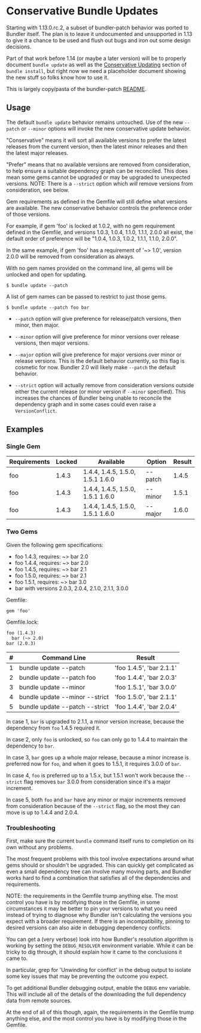 # Conservative Bundle Updates

Starting with 1.13.0.rc.2, a subset of bundler-patch behavior was ported to Bundler itself.
The plan is to leave it undocumented and unsupported in 1.13 to give it a chance to 
be used and flush out bugs and iron out some design decisions.

Part of that work before 1.14 (or maybe a later version) will be to properly document
`bundle update` as well as the [Conservative Updating](http://bundler.io/v1.12/man/bundle-install.1.html#CONSERVATIVE-UPDATING)
section of `bundle install`, but right now we need a placeholder document showing the new
stuff so folks know how to use it.

This is largely copy/pasta of the bundler-patch [README](README.md).

## Usage

The default `bundle update` behavior remains untouched. Use of the new `--patch`
or `--minor` options will invoke the new conservative update behavior.

"Conservative" means it will sort all available versions to prefer the
latest releases from the current version, then the latest minor releases and
then the latest major releases.

"Prefer" means that no available versions are removed from consideration, to
help ensure a suitable dependency graph can be reconciled. This does mean some
gems cannot be upgraded or may be upgraded to unexpected versions. NOTE: There is
a `--strict` option which _will_ remove versions from consideration, see below.

Gem requirements as defined in the Gemfile will still define what versions are available.
The new conservative behavior controls the preference order of those versions.

For example, if gem 'foo' is locked at 1.0.2, with no gem requirement defined
in the Gemfile, and versions 1.0.3, 1.0.4, 1.1.0, 1.1.1, 2.0.0 all exist, the
default order of preference will be "1.0.4, 1.0.3, 1.0.2, 1.1.1, 1.1.0,
2.0.0".

In the same example, if gem 'foo' has a requirement of '~> 1.0', version 2.0.0
will be removed from consideration as always.

With no gem names provided on the command line, all gems will be unlocked and
open for updating. 

    $ bundle update --patch 

A list of gem names can be passed to restrict to just those gems.

    $ bundle update --patch foo bar

  * `--patch` option will give preference for release/patch versions, then minor,
    then major.
    
  * `--minor` option will give preference for minor versions over
    release versions, then major versions.

  * `--major` option will give preference for major versions over
    minor or release versions. This is the default behavior currently, so this
    flag is cosmetic for now. Bundler 2.0 will likely make `--patch` the default
    behavior.

  * `--strict` option will actually remove from consideration
    versions outside either the current release (or minor version if `--minor`
    specified). This increases the chances of Bundler being unable to
    reconcile the dependency graph and in some cases could even raise a 
    `VersionConflict`.

## Examples

### Single Gem

| Requirements| Locked  | Available                        | Option   | Result |
|-------------|---------|----------------------------------|----------|--------|
| foo         | 1.4.3   | 1.4.4, 1.4.5, 1.5.0, 1.5.1 1.6.0 | --patch  | 1.4.5  |
| foo         | 1.4.3   | 1.4.4, 1.4.5, 1.5.0, 1.5.1 1.6.0 | --minor  | 1.5.1  |
| foo         | 1.4.3   | 1.4.4, 1.4.5, 1.5.0, 1.5.1 1.6.0 | --major  | 1.6.0  |

### Two Gems

Given the following gem specifications:

- foo 1.4.3, requires: ~> bar 2.0
- foo 1.4.4, requires: ~> bar 2.0
- foo 1.4.5, requires: ~> bar 2.1
- foo 1.5.0, requires: ~> bar 2.1
- foo 1.5.1, requires: ~> bar 3.0
- bar with versions 2.0.3, 2.0.4, 2.1.0, 2.1.1, 3.0.0

Gemfile: 

    gem 'foo'

Gemfile.lock: 

    foo (1.4.3)
      bar (~> 2.0)
    bar (2.0.3)

| # | Command Line                   | Result                    |
|---|--------------------------------|---------------------------|
| 1 | bundle update --patch          | 'foo 1.4.5', 'bar 2.1.1'  |
| 2 | bundle update --patch foo      | 'foo 1.4.4', 'bar 2.0.3'  |
| 3 | bundle update --minor          | 'foo 1.5.1', 'bar 3.0.0'  |
| 4 | bundle update --minor --strict | 'foo 1.5.0', 'bar 2.1.1'  |
| 5 | bundle update --patch --strict | 'foo 1.4.4', 'bar 2.0.4'  |

In case 1, `bar` is upgraded to 2.1.1, a minor version increase, because the
dependency from `foo` 1.4.5 required it.

In case 2, only `foo` is unlocked, so `foo` can only go to 1.4.4 to maintain
the dependency to `bar`.

In case 3, `bar` goes up a whole major release, because a minor increase is
preferred now for `foo`, and when it goes to 1.5.1, it requires 3.0.0 of
`bar`.

In case 4, `foo` is preferred up to a 1.5.x, but 1.5.1 won't work because the
`--strict` flag removes `bar` 3.0.0 from consideration since it's a major
increment.

In case 5, both `foo` and `bar` have any minor or major increments removed
from consideration because of the `--strict` flag, so the most they can
move is up to 1.4.4 and 2.0.4.


### Troubleshooting

First, make sure the current `bundle` command itself runs to completion on its
own without any problems.

The most frequent problems with this tool involve expectations around what
gems should or shouldn't be upgraded. This can quickly get complicated as even
a small dependency tree can involve many moving parts, and Bundler works hard
to find a combination that satisfies all of the dependencies and requirements.

NOTE: the requirements in the Gemfile trump anything else. The most control
you have is by modifying those in the Gemfile, in some circumstances it may be
better to pin your versions to what you need instead of trying to diagnose why
Bundler isn't calculating the versions you expect with a broader requirement.
If there is an incompatibility, pinning to desired versions can also aide in
debugging dependency conflicts.

You can get a (very verbose) look into how Bundler's resolution algorithm is
working by setting the `DEBUG_RESOLVER` environment variable. While it can be
tricky to dig through, it should explain how it came to the conclusions it
came to.

In particular, grep for 'Unwinding for conflict' in the debug output to
isolate some key issues that may be preventing the outcome you expect.

To get additional Bundler debugging output, enable the `DEBUG` env variable.
This will include all of the details of the downloading the full dependency
data from remote sources.

At the end of all of this though, again, the requirements in the Gemfile
trump anything else, and the most control you have is by modifying those
in the Gemfile.
